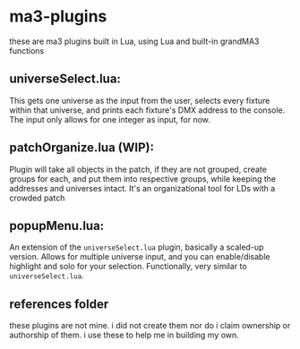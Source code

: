 # ma3-plugins
these are ma3 plugins built in Lua, using Lua and built-in grandMA3 functions


## universeSelect.lua:
This gets one universe as the input from the user, selects every fixture within that universe, and prints each fixture's DMX address to the console. The input only allows for one integer as input, for now. 

## patchOrganize.lua (WIP): 
Plugin will take all objects in the patch, if they are not grouped, create groups for each, and put them into respective groups, while keeping the addresses and universes intact. It's an organizational tool for LDs with a crowded patch

## popupMenu.lua:
An extension of the `universeSelect.lua` plugin, basically a scaled-up version. Allows for multiple universe input, and you can enable/disable highlight and solo for your selection. Functionally, very similar to `universeSelect.lua`.  

## references folder
these plugins are not mine. i did not create them nor do i claim ownership or authorship of them. i use these to help me in building my own. 